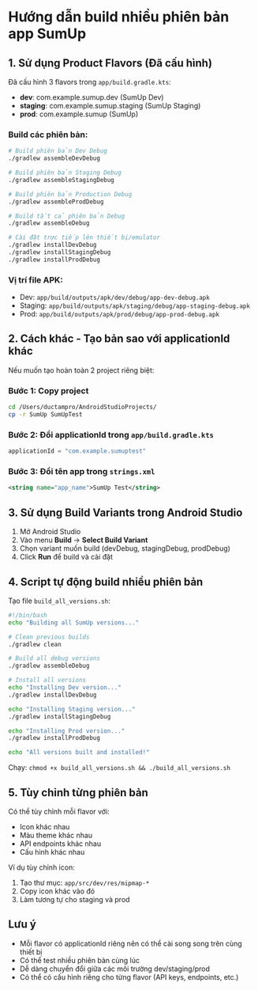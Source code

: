 # Hướng dẫn build nhiều phiên bản app SumUp

## 1. Sử dụng Product Flavors (Đã cấu hình)

Đã cấu hình 3 flavors trong `app/build.gradle.kts`:
- **dev**: com.example.sumup.dev (SumUp Dev)
- **staging**: com.example.sumup.staging (SumUp Staging)  
- **prod**: com.example.sumup (SumUp)

### Build các phiên bản:

```bash
# Build phiên bản Dev Debug
./gradlew assembleDevDebug

# Build phiên bản Staging Debug
./gradlew assembleStagingDebug

# Build phiên bản Production Debug
./gradlew assembleProdDebug

# Build tất cả phiên bản Debug
./gradlew assembleDebug

# Cài đặt trực tiếp lên thiết bị/emulator
./gradlew installDevDebug
./gradlew installStagingDebug
./gradlew installProdDebug
```

### Vị trí file APK:
- Dev: `app/build/outputs/apk/dev/debug/app-dev-debug.apk`
- Staging: `app/build/outputs/apk/staging/debug/app-staging-debug.apk`
- Prod: `app/build/outputs/apk/prod/debug/app-prod-debug.apk`

## 2. Cách khác - Tạo bản sao với applicationId khác

Nếu muốn tạo hoàn toàn 2 project riêng biệt:

### Bước 1: Copy project
```bash
cd /Users/ductampro/AndroidStudioProjects/
cp -r SumUp SumUpTest
```

### Bước 2: Đổi applicationId trong `app/build.gradle.kts`
```kotlin
applicationId = "com.example.sumuptest"
```

### Bước 3: Đổi tên app trong `strings.xml`
```xml
<string name="app_name">SumUp Test</string>
```

## 3. Sử dụng Build Variants trong Android Studio

1. Mở Android Studio
2. Vào menu **Build** → **Select Build Variant**
3. Chọn variant muốn build (devDebug, stagingDebug, prodDebug)
4. Click **Run** để build và cài đặt

## 4. Script tự động build nhiều phiên bản

Tạo file `build_all_versions.sh`:

```bash
#!/bin/bash
echo "Building all SumUp versions..."

# Clean previous builds
./gradlew clean

# Build all debug versions
./gradlew assembleDebug

# Install all versions
echo "Installing Dev version..."
./gradlew installDevDebug

echo "Installing Staging version..."
./gradlew installStagingDebug

echo "Installing Prod version..."
./gradlew installProdDebug

echo "All versions built and installed!"
```

Chạy: `chmod +x build_all_versions.sh && ./build_all_versions.sh`

## 5. Tùy chỉnh từng phiên bản

Có thể tùy chỉnh mỗi flavor với:
- Icon khác nhau
- Màu theme khác nhau
- API endpoints khác nhau
- Cấu hình khác nhau

Ví dụ tùy chỉnh icon:
1. Tạo thư mục: `app/src/dev/res/mipmap-*`
2. Copy icon khác vào đó
3. Làm tương tự cho staging và prod

## Lưu ý

- Mỗi flavor có applicationId riêng nên có thể cài song song trên cùng thiết bị
- Có thể test nhiều phiên bản cùng lúc
- Dễ dàng chuyển đổi giữa các môi trường dev/staging/prod
- Có thể có cấu hình riêng cho từng flavor (API keys, endpoints, etc.)